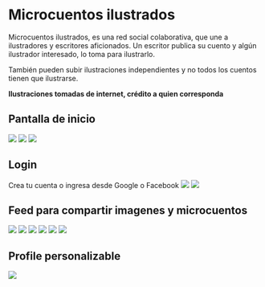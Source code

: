 # Microcuentos ilustrados

Microcuentos ilustrados, es una red social colaborativa, que une a ilustradores y escritores aficionados.
Un escritor publica su cuento y algún ilustrador interesado, lo toma para ilustrarlo.

También pueden subir ilustraciones independientes y no todos los cuentos tienen que ilustrarse.

**Ilustraciones tomadas de internet, crédito a quien corresponda**

## Pantalla de inicio

![](src/img/01.png)
![](src/img/02.png)
![](src/img/03.png)

## Login

Crea tu cuenta o ingresa desde Google o Facebook
![](src/img/04.png)
![](src/img/05.png)

## Feed para compartir imagenes y microcuentos

![](src/img/06.png)
![](src/img/07.png)
![](src/img/08.png)
![](src/img/09.png)
![](src/img/10.png)
![](src/img/11.png)

## Profile personalizable

![](src/img/12.png)
